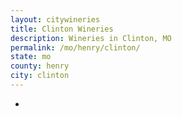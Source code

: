 ```yaml
---
layout: citywineries
title: Clinton Wineries
description: Wineries in Clinton, MO
permalink: /mo/henry/clinton/
state: mo
county: henry
city: clinton
---
```

-
